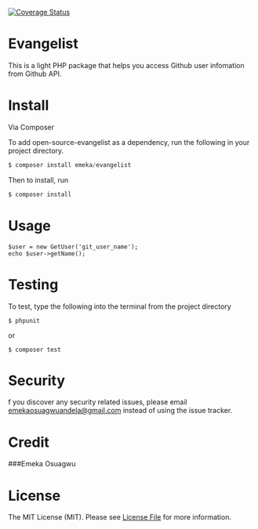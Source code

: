 
[![Coverage Status](https://coveralls.io/repos/andela-eosuagwu/Evangelist/badge.svg?branch=master&service=github)](https://coveralls.io/github/andela-eosuagwu/Evangelist?branch=master)

# Evangelist
This is a light PHP package that helps you access Github user infomation from Github API.

# Install
Via Composer

To add open-source-evangelist as a dependency, run the following in your project directory.

```php
$ composer install emeka/evangelist
```
Then to install, run

```php
$ composer install 
```

# Usage

```
$user = new GetUser('git_user_name');
echo $user->getName();
```
# Testing
To test, type the following into the terminal from the project directory

```
$ phpunit
```
or
```
$ composer test
```
# Security
f you discover any security related issues, please email <a href = "emekaosuagwuandela@gmail.com">emekaosuagwuandela@gmail.com</a> instead of using the issue tracker.

# Credit
###Emeka Osuagwu
# License
The MIT License (MIT). Please see <a href = "LICENSE.md">License File</a> for more information.
